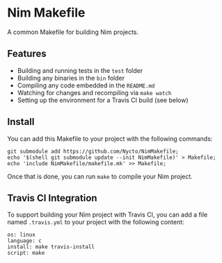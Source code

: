 Nim Makefile
============

A common Makefile for building Nim projects.

Features
--------

* Building and running tests in the `test` folder
* Building any binaries in the `bin` folder
* Compiling any code embedded in the `README.md`
* Watching for changes and recompiling via `make watch`
* Setting up the environment for a Travis CI build (see below)

Install
-------

You can add this Makefile to your project with the following commands:

```
git submodule add https://github.com/Nycto/NimMakefile;
echo '$(shell git submodule update --init NimMakefile)' > Makefile;
echo 'include NimMakefile/makefile.mk' >> Makefile;
```

Once that is done, you can run `make` to compile your Nim project.

Travis CI Integration
---------------------

To support building your Nim project with Travis CI, you can add a file named
`.travis.yml` to your project with the following content:

```
os: linux
language: c
install: make travis-install
script: make
```


